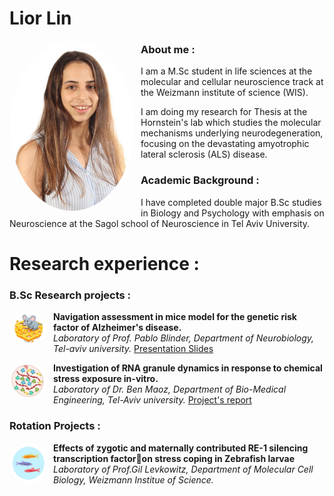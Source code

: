 # Lior Lin

<img src="My_image_screenshot.jpg" align="left" width="200" style="border-radius: 50%; margin-right: 10px;">

### About me :
I am a M.Sc student in life sciences at the molecular and cellular neuroscience track at the Weizmann institute of science (WIS).

I am doing my research for Thesis at the Hornstein's lab which studies the molecular mechanisms underlying neurodegeneration, focusing on the devastating amyotrophic lateral sclerosis (ALS) disease. 

### Academic Background :
I have completed double major B.Sc studies in Biology and Psychology with emphasis on Neuroscience at the Sagol school of Neuroscience in Tel Aviv University.

# Research experience :
### B.Sc Research projects :

<img src="Mouse_in_Maze.jpg" align="left" width="60" length="60" style="border-radius: 50%; margin-right: 10px;">

**Navigation assessment in mice model for the genetic risk factor of Alzheimer's disease.** <br> 
_Laboratory of Prof. Pablo Blinder, Department of Neurobiology, Tel-aviv university._ 
[Presentation Slides](https://github.com/LiorLin/LiorLin.github.io/blob/main/Assesing%20spatial%20memory%20in%20ApoE4%20mice%20presentation_PDF.pdf)

<img src="SG_image.jpg" align="left" width="60" length="60" style="border-radius: 50%; margin-right: 10px;">

**Investigation of RNA granule dynamics in response to chemical stress exposure in-vitro.** <br>
_Laboratory of Dr. Ben Maoz, Department of Bio-Medical Engineering, Tel-Aviv university._ [Project's report](https://github.com/LiorLin/LiorLin.github.io/blob/main/Research%20Project's%20report%20-%20Lior%20Lin.pdf)

### Rotation Projects :
<img src="Zebra_fish_Image.jpg" align="left" width="60" length="60" style="border-radius: 50%; margin-right: 10px;">

**Effects of zygotic and maternally contributed RE-1 silencing transcription factoron stress coping in Zebrafish larvae** <br>
_Laboratory of Prof.Gil Levkowitz, Department of Molecular Cell Biology, Weizmann Institue of Science._
